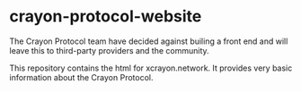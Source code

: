 # crayon-protocol-website

The Crayon Protocol team have decided against builing a front end and will leave this to third-party providers and the community. 

This repository contains the html for xcrayon.network. It provides very basic information about the Crayon Protocol. 